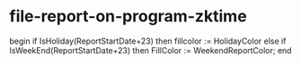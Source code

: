 # file-report-on-program-zktime
begin   if IsHoliday(ReportStartDate+23) then     fillcolor := HolidayColor   else if IsWeekEnd(ReportStartDate+23) then     FillColor := WeekendReportColor;  end
